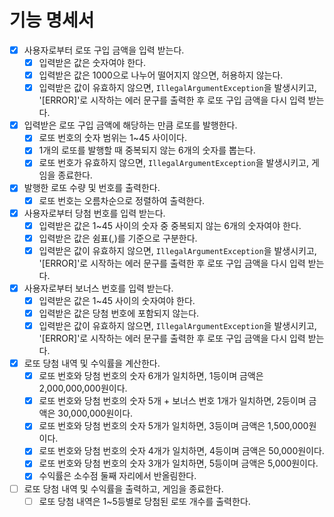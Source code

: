 # 기능 명세서

- [X] 사용자로부터 로또 구입 금액을 입력 받는다.
    - [X] 입력받은 값은 숫자여야 한다.
    - [X] 입력받은 값은 1000으로 나누어 떨어지지 않으면, 허용하지 않는다.
    - [X] 입력받은 값이 유효하지 않으면, `IllegalArgumentException`을 발생시키고, '[ERROR]'로 시작하는 에러 문구를 출력한 후 로또 구입 금액을 다시 입력 받는다.
- [X] 입력받은 로또 구입 금액에 해당하는 만큼 로또를 발행한다.
    - [X] 로또 번호의 숫자 범위는 1~45 사이이다.
    - [X] 1개의 로또를 발행할 때 중복되지 않는 6개의 숫자를 뽑는다.
    - [X] 로또 번호가 유효하지 않으면, `IllegalArgumentException`을 발생시키고, 게임을 종료한다.
- [X] 발행한 로또 수량 및 번호를 출력한다.
    - [X] 로또 번호는 오름차순으로 정렬하여 출력한다.
- [X] 사용자로부터 당첨 번호를 입력 받는다.
    - [X] 입력받은 값은 1~45 사이의 숫자 중 중복되지 않는 6개의 숫자여야 한다.
    - [X] 입력받은 값은 쉼표(,)를 기준으로 구분한다.
    - [X] 입력받은 값이 유효하지 않으면, `IllegalArgumentException`을 발생시키고, '[ERROR]'로 시작하는 에러 문구를 출력한 후 로또 구입 금액을 다시 입력 받는다.
- [X] 사용자로부터 보너스 번호를 입력 받는다.
    - [X] 입력받은 값은 1~45 사이의 숫자여야 한다.
    - [X] 입력받은 값은 당첨 번호에 포함되지 않는다.
    - [X] 입력받은 값이 유효하지 않으면, `IllegalArgumentException`을 발생시키고, '[ERROR]'로 시작하는 에러 문구를 출력한 후 로또 구입 금액을 다시 입력 받는다.
- [X] 로또 당첨 내역 및 수익률을 계산한다.
    - [X] 로또 번호와 당첨 번호의 숫자 6개가 일치하면, 1등이며 금액은 2,000,000,000원이다.
    - [X] 로또 번호와 당첨 번호의 숫자 5개 + 보너스 번호 1개가 일치하면, 2등이며 금액은 30,000,000원이다.
    - [X] 로또 번호와 당첨 번호의 숫자 5개가 일치하면, 3등이며 금액은 1,500,000원이다.
    - [X] 로또 번호와 당첨 번호의 숫자 4개가 일치하면, 4등이며 금액은 50,000원이다.
    - [X] 로또 번호와 당첨 번호의 숫자 3개가 일치하면, 5등이며 금액은 5,000원이다.
    - [X] 수익률은 소수점 둘째 자리에서 반올림한다.
- [ ] 로또 당첨 내역 및 수익률을 출력하고, 게임을 종료한다.
    - [ ] 로또 당첨 내역은 1~5등별로 당첨된 로또 개수를 출력한다.